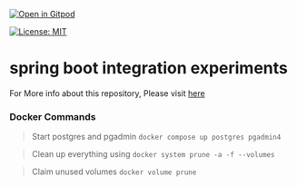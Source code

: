 [![Open in Gitpod](https://gitpod.io/button/open-in-gitpod.svg)](https://gitpod.io/#https://github.com/rajadilipkolli/my-spring-boot-experiments)

[![License: MIT](https://img.shields.io/badge/License-MIT-yellow.svg)](https://opensource.org/licenses/MIT)


# spring boot integration experiments

For More info about this repository, Please visit [here](https://rajadilipkolli.github.io/my-spring-boot-experiments/)


### Docker Commands

 >  Start postgres and pgadmin `docker compose up postgres pgadmin4`
 
 >  Clean up everything using `docker system prune -a -f --volumes`

 >  Claim unused volumes `docker volume prune`
 
